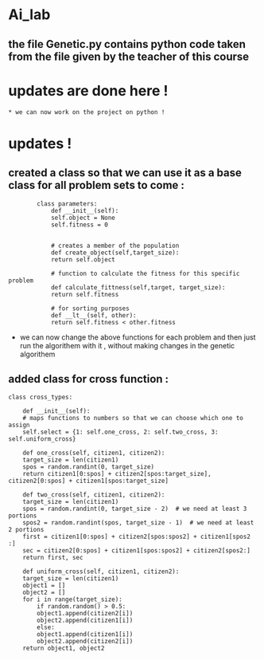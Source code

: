 # Ai_lab

## the file Genetic.py contains python code taken from the file given by the teacher of this course 

# updates are done here ! 
	
	* we can now work on the project on python ! 
# updates !

## created a class so that we can use it as a base class for all problem sets to come :
			
			class parameters:
			    def __init__(self):
				self.object = None
				self.fitness = 0


			    # creates a member of the population
			    def create_object(self,target_size):
				return self.object

			    # function to calculate the fitness for this specific problem
			    def calculate_fittness(self,target, target_size):
				return self.fitness

			    # for sorting purposes
			    def __lt__(self, other):
				return self.fitness < other.fitness

* we can now change the above functions for each problem and then just run the algorithem with it , without making changes in the genetic algorithem 



## added class for cross function :

	class cross_types:

	    def __init__(self):
		# maps functions to numbers so that we can choose which one to assign
		self.select = {1: self.one_cross, 2: self.two_cross, 3: self.uniform_cross}

	    def one_cross(self, citizen1, citizen2):
		target_size = len(citizen1)
		spos = random.randint(0, target_size)
		return citizen1[0:spos] + citizen2[spos:target_size], citizen2[0:spos] + citizen1[spos:target_size]

	    def two_cross(self, citizen1, citizen2):
		target_size = len(citizen1)
		spos = random.randint(0, target_size - 2)  # we need at least 3 portions
		spos2 = random.randint(spos, target_size - 1)  # we need at least 2 portions
		first = citizen1[0:spos] + citizen2[spos:spos2] + citizen1[spos2 :]
		sec = citizen2[0:spos] + citizen1[spos:spos2] + citizen2[spos2:]
		return first, sec

	    def uniform_cross(self, citizen1, citizen2):
		target_size = len(citizen1)
		object1 = []
		object2 = []
		for i in range(target_size):
		    if random.random() > 0.5:
			object1.append(citizen2[i])
			object2.append(citizen1[i])
		    else:
			object1.append(citizen1[i])
			object2.append(citizen2[i])
		return object1, object2

